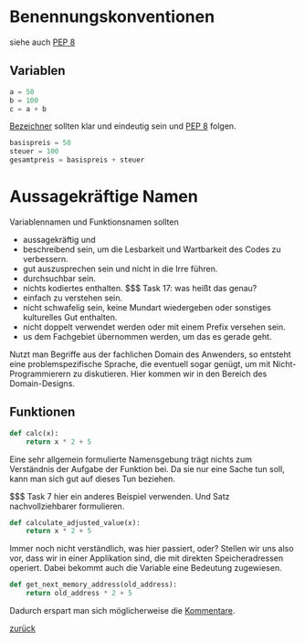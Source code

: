 # Benennungskonventionen

siehe auch [PEP 8](https://peps.python.org/pep-0008/) 

## Variablen

```python
a = 50
b = 100
c = a + b
```

[Bezeichner](Conventions.md) sollten klar und eindeutig sein und [PEP 8](https://peps.python.org/pep-0008/#prescriptive-naming-conventions) folgen.

```python
basispreis = 50
steuer = 100
gesamtpreis = basispreis + steuer
```
# Aussagekräftige Namen

Variablennamen und Funktionsnamen sollten

- aussagekräftig und
- beschreibend sein, um die Lesbarkeit und Wartbarkeit des Codes zu verbessern.
- gut auszusprechen sein und nicht in die Irre führen.
- durchsuchbar sein.
- nichts kodiertes enthalten. $$$ Task 17: was heißt das genau?
- einfach zu verstehen sein.
- nicht schwafelig sein, keine Mundart wiedergeben oder sonstiges kulturelles Gut enthalten.
- nicht doppelt verwendet werden oder mit einem Prefix versehen sein.
- us dem Fachgebiet übernommen werden, um das es gerade geht.

Nutzt man Begriffe aus der fachlichen Domain des Anwenders, so entsteht eine problemspezifische Sprache, die eventuell
sogar genügt, um mit Nicht-Programmierern zu diskutieren.
Hier kommen wir in den Bereich des Domain-Designs.

## Funktionen

```python
def calc(x):
    return x * 2 + 5
```

Eine sehr allgemein formulierte Namensgebung trägt nichts zum Verständnis der Aufgabe der Funktion bei. Da sie nur eine
Sache tun soll, kann man sich gut auf dieses Tun beziehen.

$$$ Task 7 hier ein anderes Beispiel verwenden. Und Satz nachvollziehbarer formulieren.

```python
def calculate_adjusted_value(x):
    return x * 2 + 5
```

Immer noch nicht verständlich, was hier passiert, oder?
Stellen wir uns also vor, dass wir in einer Applikation sind, die mit direkten Speicheradressen operiert.
Dabei bekommt auch die Variable eine Bedeutung zugewiesen.

```python
def get_next_memory_address(old_address):
    return old_address * 2 + 5
```

Dadurch erspart man sich möglicherweise die [Kommentare](../Kommentare).

[zurück](../TheGoodPractices) 

